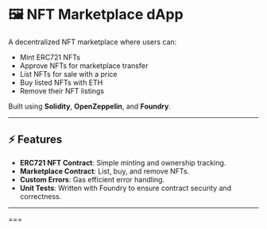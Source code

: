 # 🖼️ NFT Marketplace dApp

A decentralized NFT marketplace where users can:

- Mint ERC721 NFTs
- Approve NFTs for marketplace transfer
- List NFTs for sale with a price
- Buy listed NFTs with ETH
- Remove their NFT listings

Built using **Solidity**, **OpenZeppelin**, and **Foundry**.

---

## ⚡ Features
- **ERC721 NFT Contract**: Simple minting and ownership tracking.
- **Marketplace Contract**: List, buy, and remove NFTs.
- **Custom Errors**: Gas efficient error handling.
- **Unit Tests**: Written with Foundry to ensure contract security and correctness.

---

===
